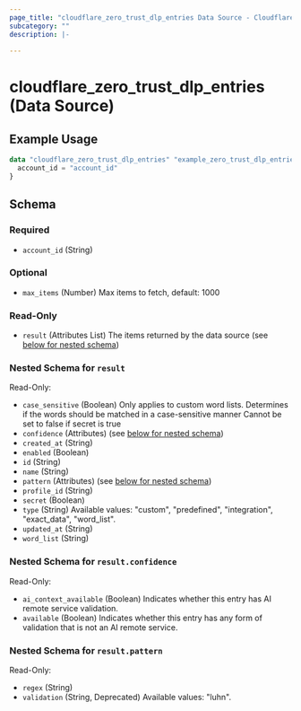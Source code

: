 ```yaml
---
page_title: "cloudflare_zero_trust_dlp_entries Data Source - Cloudflare"
subcategory: ""
description: |-
  
---
```


# cloudflare_zero_trust_dlp_entries (Data Source)



## Example Usage

```terraform
data "cloudflare_zero_trust_dlp_entries" "example_zero_trust_dlp_entries" {
  account_id = "account_id"
}
```

<!-- schema generated by tfplugindocs -->
## Schema

### Required

- `account_id` (String)

### Optional

- `max_items` (Number) Max items to fetch, default: 1000

### Read-Only

- `result` (Attributes List) The items returned by the data source (see [below for nested schema](#nestedatt--result))

<a id="nestedatt--result"></a>
### Nested Schema for `result`

Read-Only:

- `case_sensitive` (Boolean) Only applies to custom word lists.
Determines if the words should be matched in a case-sensitive manner
Cannot be set to false if secret is true
- `confidence` (Attributes) (see [below for nested schema](#nestedatt--result--confidence))
- `created_at` (String)
- `enabled` (Boolean)
- `id` (String)
- `name` (String)
- `pattern` (Attributes) (see [below for nested schema](#nestedatt--result--pattern))
- `profile_id` (String)
- `secret` (Boolean)
- `type` (String) Available values: "custom", "predefined", "integration", "exact_data", "word_list".
- `updated_at` (String)
- `word_list` (String)

<a id="nestedatt--result--confidence"></a>
### Nested Schema for `result.confidence`

Read-Only:

- `ai_context_available` (Boolean) Indicates whether this entry has AI remote service validation.
- `available` (Boolean) Indicates whether this entry has any form of validation that is not an AI remote service.


<a id="nestedatt--result--pattern"></a>
### Nested Schema for `result.pattern`

Read-Only:

- `regex` (String)
- `validation` (String, Deprecated) Available values: "luhn".


